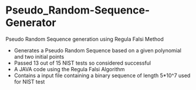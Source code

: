 # Pseudo_Random-Sequence-Generator
Pseudo Random Sequence generation using Regula Falsi Method
- Generates a Pseudo Random Sequence based on a given polynomial and two initial points
- Passed 13 out of 15 NIST tests so considered successful
- A JAVA code using the Regula Falsi Algorithm
- Contains a input file containing a binary sequence of length 5*10^7 used for NIST test
